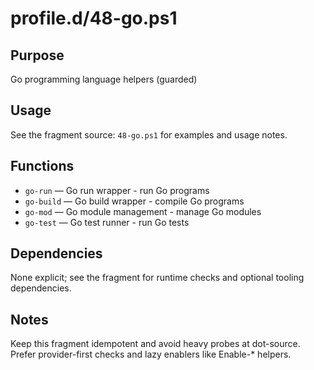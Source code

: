 profile.d/48-go.ps1
===================

Purpose
-------
Go programming language helpers (guarded)

Usage
-----
See the fragment source: `48-go.ps1` for examples and usage notes.

Functions
---------
- `go-run` — Go run wrapper - run Go programs
- `go-build` — Go build wrapper - compile Go programs
- `go-mod` — Go module management - manage Go modules
- `go-test` — Go test runner - run Go tests

Dependencies
------------
None explicit; see the fragment for runtime checks and optional tooling dependencies.

Notes
-----
Keep this fragment idempotent and avoid heavy probes at dot-source. Prefer provider-first checks and lazy enablers like Enable-* helpers.
